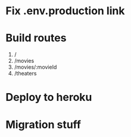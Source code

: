 # Fix .env.production link

# Build routes

1. /
2. /movies
3. /movies/:movieId
4. /theaters

# Deploy to heroku



# Migration stuff
